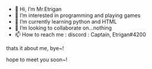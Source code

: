 - 👋 Hi, I’m Mr.Etrigan
- 👀 I’m interested in programming and playing games
- 🌱 I’m currently learning python and HTML
- 💞️ I’m looking to collaborate on...nothing
- 📫 How to reach me :
discord : Captain, Etrigan#4200

thats it about me, bye~!

hope to meet you soon~!

